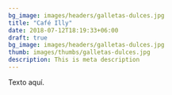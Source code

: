 ```yaml
---
bg_image: images/headers/galletas-dulces.jpg
title: "Café Illy"
date: 2018-07-12T18:19:33+06:00
draft: true
bg_image: images/headers/galletas-dulces.jpg
thumb: images/thumbs/galletas-dulces.jpg
description: This is meta description
---
```

Texto aquí.
